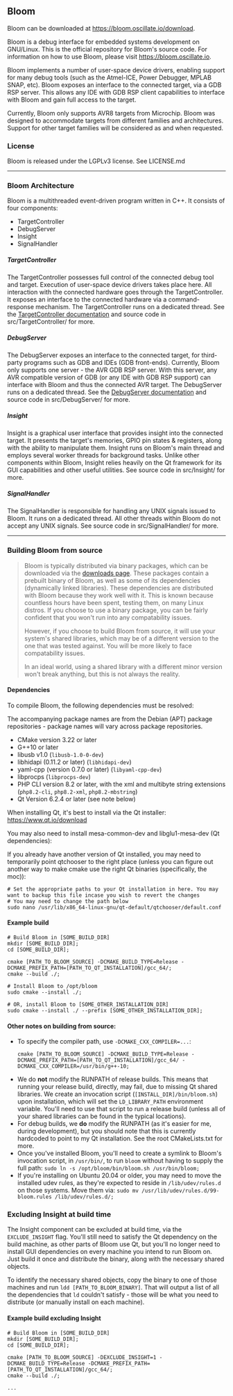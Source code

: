 ## Bloom

Bloom can be downloaded at https://bloom.oscillate.io/download.

Bloom is a debug interface for embedded systems development on GNU/Linux. This is the official repository for Bloom's
source code. For information on how to use Bloom, please visit https://bloom.oscillate.io.

Bloom implements a number of user-space device drivers, enabling support for many debug tools (such as the Atmel-ICE,
Power Debugger, MPLAB SNAP, etc). Bloom exposes an interface to the connected target, via a GDB RSP server. This allows
any IDE with GDB RSP client capabilities to interface with Bloom and gain full access to the target.

Currently, Bloom only supports AVR8 targets from Microchip. Bloom was designed to accommodate targets from different
families and architectures. Support for other target families will be considered as and when requested.

### License
Bloom is released under the LGPLv3 license. See LICENSE.md

---

### Bloom Architecture

Bloom is a multithreaded event-driven program written in C++. It consists of four components:

- TargetController
- DebugServer
- Insight
- SignalHandler

##### TargetController
The TargetController possesses full control of the connected debug tool and target. Execution of user-space
device drivers takes place here. All interaction with the connected hardware goes through the TargetController.
It exposes an interface to the connected hardware via a command-response mechanism. The TargetController runs on a
dedicated thread. See the [TargetController documentation](./src/TargetController/README.md) and source code in
src/TargetController/ for more.

##### DebugServer
The DebugServer exposes an interface to the connected target, for third-party programs such as GDB and IDEs (GDB
front-ends). Currently, Bloom only supports one server - the AVR GDB RSP server. With this server, any AVR compatible
version of GDB (or any IDE with GDB RSP support) can interface with Bloom and thus the connected AVR target. The
DebugServer runs on a dedicated thread. See the
[DebugServer documentation](./src/DebugServer/README.md) and source code in src/DebugServer/ for more.

##### Insight
Insight is a graphical user interface that provides insight into the connected target. It presents the target's
memories, GPIO pin states & registers, along with the ability to manipulate them. Insight runs on Bloom's main thread
and employs several worker threads for background tasks. Unlike other components within Bloom, Insight relies heavily
on the Qt framework for its GUI capabilities and other useful utilities. See source code in src/Insight/ for more.

##### SignalHandler
The SignalHandler is responsible for handling any UNIX signals issued to Bloom. It runs on a dedicated thread. All
other threads within Bloom do not accept any UNIX signals.
See source code in src/SignalHandler/ for more.

---

### Building Bloom from source

> Bloom is typically distributed via binary packages, which can be downloaded via the
> [downloads page](https://bloom.oscillate.io/download). These packages contain a prebuilt binary of Bloom, as well as
> some of its dependencies (dynamically linked libraries). These dependencies are distributed with Bloom because they
> work well with it. This is known because countless hours have been spent, testing them, on many Linux distros. If you
> choose to use a binary package, you can be fairly confident that you won't run into any compatability issues.
>
> However, if you choose to build Bloom from source, it will use your system's shared libraries, which may be of a
> different version to the one that was tested against. You will be more likely to face compatability issues.
>
> In an ideal world, using a shared library with a different minor version won't break anything, but this is not always
> the reality.

#### Dependencies

To compile Bloom, the following dependencies must be resolved:

The accompanying package names are from the Debian (APT) package repositories - package names will vary across package 
repositories.

- CMake version 3.22 or later
- G++10 or later
- libusb v1.0 (`libusb-1.0-0-dev`)
- libhidapi (0.11.2 or later) (`libhidapi-dev`)
- yaml-cpp (version 0.7.0 or later) (`libyaml-cpp-dev`)
- libprocps (`libprocps-dev`)
- PHP CLI version 8.2 or later, with the xml and multibyte string extensions (`php8.2-cli`, `php8.2-xml`,
  `php8.2-mbstring`)
- Qt Version 6.2.4 or later (see note below)

When installing Qt, it's best to install via the Qt installer: https://www.qt.io/download

You may also need to install mesa-common-dev and libglu1-mesa-dev (Qt dependencies):

If you already have another version of Qt installed, you may need to temporarily point qtchooser to the right place
(unless you can figure out another way to make cmake use the right Qt binaries (specifically, the moc)):
```
# Set the appropriate paths to your Qt installation in here. You may want to backup this file incase you wish to revert the changes
# You may need to change the path below
sudo nano /usr/lib/x86_64-linux-gnu/qt-default/qtchooser/default.conf
```

#### Example build

```shell
# Build Bloom in [SOME_BUILD_DIR]
mkdir [SOME_BUILD_DIR];
cd [SOME_BUILD_DIR];

cmake [PATH_TO_BLOOM_SOURCE] -DCMAKE_BUILD_TYPE=Release -DCMAKE_PREFIX_PATH=[PATH_TO_QT_INSTALLATION]/gcc_64/;
cmake --build ./;

# Install Bloom to /opt/bloom
sudo cmake --install ./;

# OR, install Bloom to [SOME_OTHER_INSTALLATION_DIR]
sudo cmake --install ./ --prefix [SOME_OTHER_INSTALLATION_DIR];
```
#### Other notes on building from source:

- To specify the compiler path, use `-DCMAKE_CXX_COMPILER=...`:
  ```
  cmake [PATH_TO_BLOOM_SOURCE] -DCMAKE_BUILD_TYPE=Release -DCMAKE_PREFIX_PATH=[PATH_TO_QT_INSTALLATION]/gcc_64/ -DCMAKE_CXX_COMPILER=/usr/bin/g++-10;
  ```
- We do **not** modify the RUNPATH of release builds. This means that running your release build, directly, may fail,
  due to missing Qt shared libraries. We create an invocation script (`[INSTALL_DIR]/bin/bloom.sh`) upon installation,
  which will set the `LD_LIBRARY_PATH` environment variable. You'll need to use that script to run a release build
  (unless all of your shared libraries can be found in the typical locations).
- For debug builds, we **do** modify the RUNPATH (as it's easier for me, during development), but you should note that
  this is currently hardcoded to point to my Qt installation. See the root CMakeLists.txt for more.
- Once you've installed Bloom, you'll need to create a symlink to Bloom's invocation script, in `/usr/bin/`, to run
  `bloom` without having to supply the full path: `sudo ln -s /opt/bloom/bin/bloom.sh /usr/bin/bloom;`
- If you're installing on Ubuntu 20.04 or older, you may need to move the installed udev rules, as they're expected
  to reside in `/lib/udev/rules.d` on those systems. Move them via: `sudo mv /usr/lib/udev/rules.d/99-bloom.rules /lib/udev/rules.d/;`

### Excluding Insight at build time

The Insight component can be excluded at build time, via the `EXCLUDE_INSIGHT` flag.
You'll still need to satisfy the Qt dependency on the build machine, as other parts of Bloom use Qt, but you'll no
longer need to install GUI dependencies on every machine you intend to run Bloom on. Just build it once and distribute
the binary, along with the necessary shared objects.

To identify the necessary shared objects, copy the binary to one of those machines and run `ldd [PATH_TO_BLOOM_BINARY]`.
That will output a list of all the dependencies that `ld` couldn't satisfy - those will be what you need to distribute
(or manually install on each machine).

#### Example build excluding Insight

```shell
# Build Bloom in [SOME_BUILD_DIR]
mkdir [SOME_BUILD_DIR];
cd [SOME_BUILD_DIR];

cmake [PATH_TO_BLOOM_SOURCE] -DEXCLUDE_INSIGHT=1 -DCMAKE_BUILD_TYPE=Release -DCMAKE_PREFIX_PATH=[PATH_TO_QT_INSTALLATION]/gcc_64/;
cmake --build ./;

...
```
